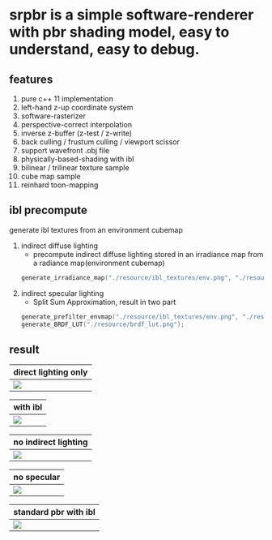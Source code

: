# **srpbr** is a simple software-renderer with pbr shading model, easy to understand, easy to debug.

## features</br>

1. pure c++ 11 implementation
2. left-hand z-up coordinate system
3. software-rasterizer
4. perspective-correct interpolation
5. inverse z-buffer (z-test / z-write)
6. back culling / frustum culling / viewport scissor 
7. support wavefront .obj file
8. physically-based-shading with ibl
9. bilinear / trilinear texture sample
10. cube map sample
11. reinhard toon-mapping


## ibl precompute
generate ibl textures from an environment cubemap
1. indirect diffuse lighting
    - precompute indirect diffuse lighting stored in an irradiance map from a radiance map(environment cubemap) 
    ```cpp
    generate_irradiance_map("./resource/ibl_textures/env.png", "./resource/ibl_textures/irradiance.png");
    ```
2. indirect specular lighting
    - Split Sum Approximation, result in two part
    ```cpp
    generate_prefilter_envmap("./resource/ibl_textures/env.png", "./resource/ibl_textures/prefilter");
    generate_BRDF_LUT("./resource/brdf_lut.png");
    ```
## result
|direct lighting only|
| ------------- |
|![](https://github.com/niepp/srpbr/blob/main/images/direct%20lighting%20only.png)|


|with ibl|
| ------------- |
|![](https://github.com/niepp/srpbr/blob/main/images/constant%20color%20with%20ibl.png)|


|no indirect lighting|
| ------------- |
|![](https://github.com/niepp/srpbr/blob/main/images/no%20indirect%20lighting.png)|

|no specular|
| ------------- |
|![](https://github.com/niepp/srpbr/blob/main/images/no%20specular.png)|

|standard pbr with ibl|
| ------------- |
|![](https://github.com/niepp/srpbr/blob/main/images/standard%20pbr%20with%20ibl.png)|


